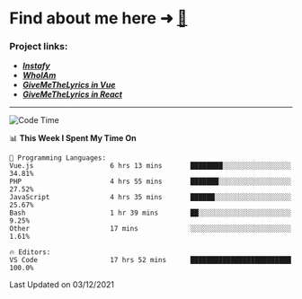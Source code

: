 # Find about me here ➜ [🧑](https://pauabella.dev)

### Project links:
- ***[Instafy](https://instafy.me)***
- ***[WhoIAm](https://pauabella.dev)***
- ***[GiveMeTheLyrics in Vue](https://lyrics.pauabella.dev)***
- ***[GiveMeTheLyrics in React](https://pauabella.dev/GiveMeTheLyrics)***

---
<!--START_SECTION:waka-->
![Code Time](http://img.shields.io/badge/Code%20Time-713%20hrs%2055%20mins-blue)

📊 **This Week I Spent My Time On** 

```text
💬 Programming Languages: 
Vue.js                   6 hrs 13 mins       ████████░░░░░░░░░░░░░░░░░   34.81% 
PHP                      4 hrs 55 mins       ███████░░░░░░░░░░░░░░░░░░   27.52% 
JavaScript               4 hrs 35 mins       ██████░░░░░░░░░░░░░░░░░░░   25.67% 
Bash                     1 hr 39 mins        ██░░░░░░░░░░░░░░░░░░░░░░░   9.25% 
Other                    17 mins             ░░░░░░░░░░░░░░░░░░░░░░░░░   1.61%

🔥 Editors: 
VS Code                  17 hrs 52 mins      █████████████████████████   100.0%

```


 Last Updated on 03/12/2021
<!--END_SECTION:waka-->

